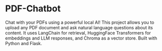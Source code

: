 # PDF-Chatbot
Chat with your PDFs using a powerful local AI! This project allows you to upload any PDF document and ask natural language questions about its content. It uses LangChain for retrieval, HuggingFace Transformers for embeddings and LLM responses, and Chroma as a vector store. Built with Python and Flask.
